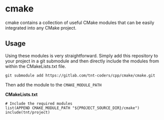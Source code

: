# cmake

cmake contains a collection of useful CMake modules that can be easily integrated into any CMake
project.

## Usage

Using these modules is very straightforward. Simply add this repository to your project in a git
submodule and then directly include the modules from within the CMakeLists.txt file.

    git submodule add https://gitlab.com/tnt-coders/cpp/cmake/cmake.git

Then add the module to the `CMAKE_MODULE_PATH`

**CMakeLists.txt**

    # Include the required modules
    list(APPEND CMAKE_MODULE_PATH "${PROJECT_SOURCE_DIR}/cmake")
    include(tnt/project)
